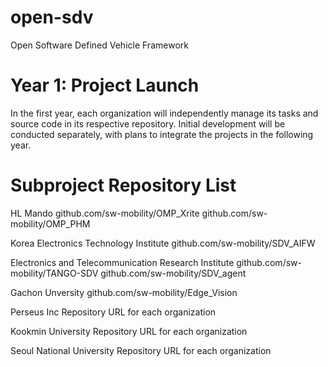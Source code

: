 # open-sdv
Open Software Defined Vehicle Framework

# Year 1: Project Launch
In the first year, each organization will independently manage its tasks and source code in its respective repository. Initial development will be conducted separately, with plans to integrate the projects in the following year.

# Subproject Repository List
HL Mando
github.com/sw-mobility/OMP_Xrite
github.com/sw-mobility/OMP_PHM

Korea Electronics Technology Institute
github.com/sw-mobility/SDV_AIFW

Electronics and Telecommunication Research Institute
github.com/sw-mobility/TANGO-SDV
github.com/sw-mobility/SDV_agent

Gachon Unversity
github.com/sw-mobility/Edge_Vision

Perseus Inc
Repository URL for each organization

Kookmin University
Repository URL for each organization

Seoul National University
Repository URL for each organization
